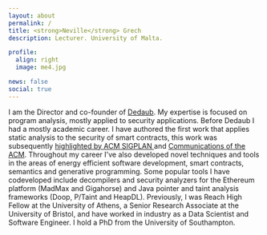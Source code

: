 ```yaml
---
layout: about
permalink: /
title: <strong>Neville</strong> Grech
description: Lecturer. University of Malta.

profile:
  align: right
  image: me4.jpg

news: false
social: true
---
```



I am the Director and co-founder of <a href="https://dedaub.com">Dedaub</a>. My expertise is focused on program analysis, mostly applied to security applications. Before Dedaub I had a mostly academic career. I have authored the first work that applies static analysis to the security of smart contracts, this work was subsequently <a href="https://www.sigplan.org/Highlights/Papers/"> highlighted by ACM SIGPLAN </a> and <a href="https://cacm.acm.org/magazines/2020/10/247600-madmax/fulltext"> Communications of the ACM</a>. Throughout my career I've also developed novel techniques and tools in the areas of energy efficient software development, smart contracts, semantics and generative programming. Some popular tools I have codeveloped include decompilers and security analyzers for the Ethereum platform (MadMax and Gigahorse) and Java pointer and taint analysis frameworks (Doop, P/Taint and HeapDL). Previously, I was Reach High Fellow at the University of Athens, a Senior Research Associate at the University of Bristol, and have worked in industry as a Data Scientist and Software Engineer. I hold a PhD from the University of Southampton.

